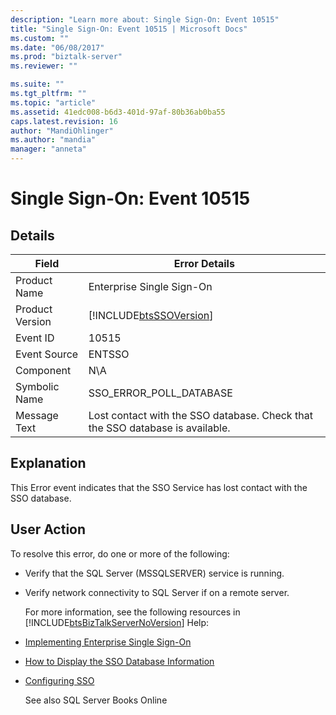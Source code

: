 ```yaml
---
description: "Learn more about: Single Sign-On: Event 10515"
title: "Single Sign-On: Event 10515 | Microsoft Docs"
ms.custom: ""
ms.date: "06/08/2017"
ms.prod: "biztalk-server"
ms.reviewer: ""

ms.suite: ""
ms.tgt_pltfrm: ""
ms.topic: "article"
ms.assetid: 41edc008-b6d3-401d-97af-80b36ab0ba55
caps.latest.revision: 16
author: "MandiOhlinger"
ms.author: "mandia"
manager: "anneta"
---
```

# Single Sign-On: Event 10515
## Details  
  
| Field | Error Details |
|-----------------|-------------------------------------------------------------------------------|
|  Product Name   |                           Enterprise Single Sign-On                           |
| Product Version |          [!INCLUDE[btsSSOVersion](../includes/btsssoversion-md.md)]           |
|    Event ID     |                                     10515                                     |
|  Event Source   |                                    ENTSSO                                     |
|    Component    |                                      N\A                                      |
|  Symbolic Name  |                            SSO_ERROR_POLL_DATABASE                            |
|  Message Text   | Lost contact with the SSO database. Check that the SSO database is available. |
  
## Explanation  
 This Error event indicates that the SSO Service has lost contact with the SSO database.  
  
## User Action  
 To resolve this error, do one or more of the following:  
  
- Verify that the SQL Server (MSSQLSERVER) service is running.  
  
- Verify network connectivity to SQL Server if on a remote server.  
  
  For more information, see the following resources in [!INCLUDE[btsBizTalkServerNoVersion](../includes/btsbiztalkservernoversion-md.md)] Help:  
  
- [Implementing Enterprise Single Sign-On](../core/implementing-enterprise-single-sign-on.md)  
  
- [How to Display the SSO Database Information](../core/how-to-display-the-sso-database-information.md)  
  
- [Configuring SSO](../core/configuring-sso.md)  
  
  See also SQL Server Books Online
